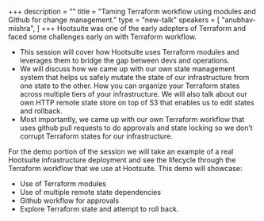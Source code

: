 +++
description = ""
title = "Taming Terraform workflow using modules and Github for change management."
type = "new-talk"
speakers = [
        "anubhav-mishra",
]
+++
Hootsuite was one of the early adopters of Terraform and faced some challenges early on with Terraform workflow. 
* This session will cover how Hootsuite uses Terraform modules and leverages them to bridge the gap between devs and 
operations. 
* We will discuss how we came up with our own state management system that helps us safely mutate the state of our 
infrastructure from one state to the other. How you can organize your Terraform states across multiple tiers of your 
infrastructure. We will also talk about our own HTTP remote state store on top of S3 that enables us to edit states 
and rollback.
* Most importantly, we came up with our own Terraform workflow that uses github pull requests to do approvals and 
state locking so we don’t corrupt Terraform states for our infrastructure.
 
 For the demo portion of the session we will take an example of a real Hootsuite infrastructure deployment and see 
 the lifecycle through the Terraform workflow that we use at Hootsuite. This demo will showcase:
 * Use of Terraform modules
 * Use of multiple remote state dependencies
 * Github workflow for approvals
 * Explore Terraform state and attempt to roll back.